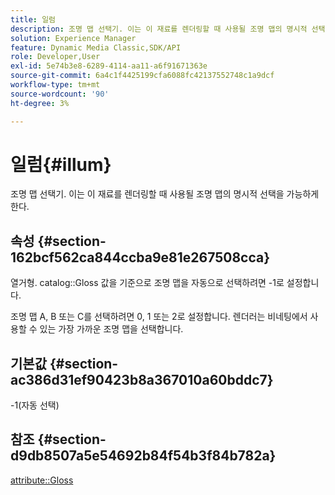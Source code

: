 ```yaml
---
title: 일럼
description: 조명 맵 선택기. 이는 이 재료를 렌더링할 때 사용될 조명 맵의 명시적 선택을 가능하게 한다.
solution: Experience Manager
feature: Dynamic Media Classic,SDK/API
role: Developer,User
exl-id: 5e74b3e8-6289-4114-aa11-a6f91671363e
source-git-commit: 6a4c1f4425199cfa6088fc42137552748c1a9dcf
workflow-type: tm+mt
source-wordcount: '90'
ht-degree: 3%

---
```


# 일럼{#illum}

조명 맵 선택기. 이는 이 재료를 렌더링할 때 사용될 조명 맵의 명시적 선택을 가능하게 한다.

## 속성 {#section-162bcf562ca844ccba9e81e267508cca}

열거형. catalog::Gloss 값을 기준으로 조명 맵을 자동으로 선택하려면 -1로 설정합니다.

조명 맵 A, B 또는 C를 선택하려면 0, 1 또는 2로 설정합니다. 렌더러는 비네팅에서 사용할 수 있는 가장 가까운 조명 맵을 선택합니다.

## 기본값 {#section-ac386d31ef90423b8a367010a60bddc7}

-1(자동 선택)

## 참조 {#section-d9db8507a5e54692b84f54b3f84b782a}

[attribute::Gloss](../../../../../ir-api/material-cat/image-rendering-api-ref/c-ir-material-catalog/c-ir-material-data-reference/r-ir-cat-gloss.md#reference-5277f62a67e2408ab94699aa712f1eeb)
